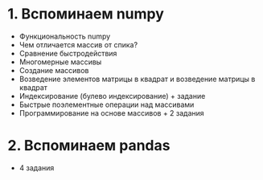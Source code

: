 # 1. Вспоминаем numpy 
- Функциональность numpy
- Чем отличается массив от спика?
- Сравнение быстродействия
- Многомерные массивы
- Создание массивов
- Возведение элементов матрицы в квадрат и возведение матрицы в квадрат
- Индексирование (булево индексирование) + задание
- Быстрые поэлементные операции над массивами
- Программирование на основе массивов + 2 задания

# 2. Вспоминаем pandas
- 4 задания
